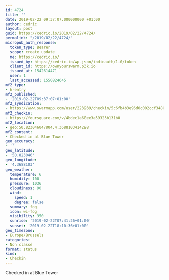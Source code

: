 ```yaml
---
id: 4724
title: ''
date: 2019-02-22 09:37:07.000000000 +01:00
author: cedric
layout: post
guid: https://cedric.io/2019/02/22/4724/
permalink: "/2019/02/22/4724/"
micropub_auth_response:
  token_type: Bearer
  scope: create update
  me: https://cedric.io/
  issued_by: https://cedric.io/wp-json/indieauth/1.0/token
  client_id: https://ownyourswarm.p3k.io
  issued_at: 1542614471
  user: 1
  last_accessed: 1550824645
mf2_type:
- h-entry
mf2_published:
- '2019-02-22T09:37:07+01:00'
mf2_syndication:
- https://www.swarmapp.com/user/223939/checkin/5c6fb4b3e96d0c002ccf3480
mf2_checkin:
- https://foursquare.com/v/4bdec1a60ee3a59323b131b0
mf2_location:
- geo:50.823046047804,4.3688103414298
mf2_content:
- Checked in at Blue Tower
geo_accuracy:
- ''
geo_latitude:
- '50.823046'
geo_longitude:
- '4.3688103'
geo_weather:
  temperature: 6
  humidity: 100
  pressure: 1036
  cloudiness: 90
  wind:
    speed: 1
    degree: false
  summary: fog
  icon: wi-fog
  visibility: 350
  sunrise: '2019-02-22T07:41:26+01:00'
  sunset: '2019-02-22T18:10:36+01:00'
geo_timezone:
- Europe/Brussels
categories:
- Non classé
format: status
kind:
- Checkin
---
```

Checked in at Blue Tower